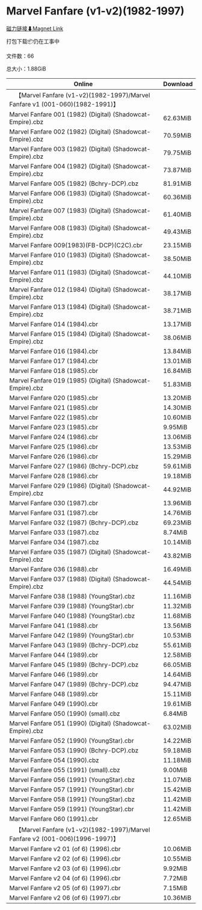 # Marvel Fanfare (v1-v2)(1982-1997)

[磁力链接⬇Magnet Link](magnet:?xt=urn:btih:ff1d04be8afec86c4391c7b4d4d403d35201682d&dn=Marvel%20Fanfare%20%28v1-v2%29%281982-1997%29)

打包下载📦仍在工事中

文件数：66

总大小：1.88GiB

Online | Download
--- | ---
&emsp;【Marvel Fanfare (v1-v2)(1982-1997)/Marvel Fanfare v1 (001-060)(1982-1991)】 | 
Marvel Fanfare 001 (1982) (Digital) (Shadowcat-Empire).cbz | 62.63MiB
Marvel Fanfare 002 (1982) (Digital) (Shadowcat-Empire).cbz | 70.59MiB
Marvel Fanfare 003 (1982) (Digital) (Shadowcat-Empire).cbz | 79.75MiB
Marvel Fanfare 004 (1982) (Digital) (Shadowcat-Empire).cbz | 73.87MiB
Marvel Fanfare 005 (1982) (Bchry-DCP).cbz | 81.91MiB
Marvel Fanfare 006 (1983) (Digital) (Shadowcat-Empire).cbz | 60.36MiB
Marvel Fanfare 007 (1983) (Digital) (Shadowcat-Empire).cbz | 61.40MiB
Marvel Fanfare 008 (1983) (Digital) (Shadowcat-Empire).cbz | 49.43MiB
Marvel Fanfare 009(1983)(FB-DCP)(C2C).cbr | 23.15MiB
Marvel Fanfare 010 (1983) (Digital) (Shadowcat-Empire).cbz | 38.50MiB
Marvel Fanfare 011 (1983) (Digital) (Shadowcat-Empire).cbz | 44.10MiB
Marvel Fanfare 012 (1984) (Digital) (Shadowcat-Empire).cbz | 38.17MiB
Marvel Fanfare 013 (1984) (Digital) (Shadowcat-Empire).cbz | 38.71MiB
Marvel Fanfare 014 (1984).cbr | 13.17MiB
Marvel Fanfare 015 (1984) (Digital) (Shadowcat-Empire).cbz | 38.06MiB
Marvel Fanfare 016 (1984).cbr | 13.84MiB
Marvel Fanfare 017 (1984).cbr | 13.01MiB
Marvel Fanfare 018 (1985).cbr | 16.84MiB
Marvel Fanfare 019 (1985) (Digital) (Shadowcat-Empire).cbz | 51.83MiB
Marvel Fanfare 020 (1985).cbr | 13.20MiB
Marvel Fanfare 021 (1985).cbr | 14.30MiB
Marvel Fanfare 022 (1985).cbr | 10.60MiB
Marvel Fanfare 023 (1985).cbr | 9.95MiB
Marvel Fanfare 024 (1986).cbr | 13.06MiB
Marvel Fanfare 025 (1986).cbr | 13.53MiB
Marvel Fanfare 026 (1986).cbr | 15.29MiB
Marvel Fanfare 027 (1986) (Bchry-DCP).cbz | 59.61MiB
Marvel Fanfare 028 (1986).cbr | 19.18MiB
Marvel Fanfare 029 (1986) (Digital) (Shadowcat-Empire).cbz | 44.92MiB
Marvel Fanfare 030 (1987).cbr | 13.96MiB
Marvel Fanfare 031 (1987).cbr | 14.76MiB
Marvel Fanfare 032 (1987) (Bchry-DCP).cbz | 69.23MiB
Marvel Fanfare 033 (1987).cbz | 8.74MiB
Marvel Fanfare 034 (1987).cbz | 10.14MiB
Marvel Fanfare 035 (1987) (Digital) (Shadowcat-Empire).cbz | 43.82MiB
Marvel Fanfare 036 (1988).cbr | 16.49MiB
Marvel Fanfare 037 (1988) (Digital) (Shadowcat-Empire).cbz | 44.54MiB
Marvel Fanfare 038 (1988) (YoungStar).cbz | 11.16MiB
Marvel Fanfare 039 (1988) (YoungStar).cbr | 11.32MiB
Marvel Fanfare 040 (1988) (YoungStar).cbz | 11.68MiB
Marvel Fanfare 041 (1988).cbr | 13.56MiB
Marvel Fanfare 042 (1989) (YoungStar).cbr | 10.53MiB
Marvel Fanfare 043 (1989) (Bchry-DCP).cbz | 55.61MiB
Marvel Fanfare 044 (1989).cbr | 12.58MiB
Marvel Fanfare 045 (1989) (Bchry-DCP).cbz | 66.05MiB
Marvel Fanfare 046 (1989).cbr | 14.64MiB
Marvel Fanfare 047 (1989) (Bchry-DCP).cbz | 94.47MiB
Marvel Fanfare 048 (1989).cbr | 15.11MiB
Marvel Fanfare 049 (1990).cbr | 19.61MiB
Marvel Fanfare 050 (1990) (small).cbz | 6.84MiB
Marvel Fanfare 051 (1990) (Digital) (Shadowcat-Empire).cbz | 63.02MiB
Marvel Fanfare 052 (1990) (YoungStar).cbr | 14.22MiB
Marvel Fanfare 053 (1990) (Bchry-DCP).cbz | 59.18MiB
Marvel Fanfare 054 (1990).cbz | 11.18MiB
Marvel Fanfare 055 (1991) (small).cbz | 9.00MiB
Marvel Fanfare 056 (1991) (YoungStar).cbz | 11.07MiB
Marvel Fanfare 057 (1991) (YoungStar).cbr | 15.42MiB
Marvel Fanfare 058 (1991) (YoungStar).cbz | 11.42MiB
Marvel Fanfare 059 (1991) (YoungStar).cbr | 11.42MiB
Marvel Fanfare 060 (1991).cbr | 12.65MiB
&emsp;【Marvel Fanfare (v1-v2)(1982-1997)/Marvel Fanfare v2 (001-006)(1996-1997)】 | 
Marvel Fanfare v2 01 (of 6) (1996).cbr | 10.06MiB
Marvel Fanfare v2 02 (of 6) (1996).cbr | 10.55MiB
Marvel Fanfare v2 03 (of 6) (1996).cbr | 9.92MiB
Marvel Fanfare v2 04 (of 6) (1996).cbr | 7.72MiB
Marvel Fanfare v2 05 (of 6) (1997).cbr | 7.15MiB
Marvel Fanfare v2 06 (of 6) (1997).cbr | 10.36MiB
